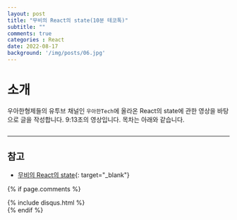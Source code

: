 ```yaml
---
layout: post
title: "무비의 React의 state(10분 테코톡)"
subtitle: ""
comments: true
categories : React
date: 2022-08-17
background: '/img/posts/06.jpg'
---
```


# 소개
우아한형제들의 유투브 채널인 `우아한Tech`에 올라온 React의 state에 관한 영상을 바탕으로 글을 작성합니다.
9:13초의 영상입니다.
목차는 아래와 같습니다.
```
```

---
## 참고
- [무비의 React의 state](https://m.youtube.com/watch?v=NpTizz_qgtA){: target="_blank"}


{% if page.comments %}
<div id="post-disqus" class="container">
{% include disqus.html %}
</div>
{% endif %}
